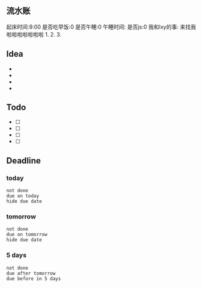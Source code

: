 ## 流水账
起床时间:9:00
是否吃早饭:0
是否午睡:0
午睡时间:
是否js:0
我和lxy的事: 来找我啦啦啦啦啦啦啦
1. 
2. 
3. 

## Idea
- 
- 
- 
- 

## Todo
- [ ] 
- [ ] 
- [ ] 
- [ ] 

## Deadline
### today
```tasks
not done
due on today
hide due date
```
### tomorrow
```tasks
not done
due on tomorrow
hide due date
```
### 5 days
```tasks
not done
due after tomorrow
due before in 5 days
```
